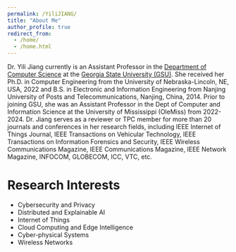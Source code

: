 ```yaml
---
permalink: /YiliJIANG/
title: "About Me"
author_profile: true
redirect_from: 
  - /home/
  - /home.html
---
```

Dr. Yili Jiang currently is an Assistant Professor in the [Department of Computer Science](https://csds.gsu.edu/) at the [Georgia State University (GSU)](https://www.gsu.edu/). She received her Ph.D. in Computer Engineering from the University of Nebraska-Lincoln, NE, USA, 2022 and B.S. in Electronic and Information Engineering from Nanjing University of Posts and Telecommunications, Nanjing, China, 2014. Prior to joining GSU, she was an Assistant Professor in the Dept of Computer and Information Science at the University of Mississippi (OleMiss) from 2022-2024. Dr. Jiang serves as a reviewer or TPC member for more than 20 journals and conferences in her research fields, including IEEE Internet of Things Journal, IEEE Transactions on Vehicular Technology, IEEE Transactions on Information Forensics and Security, IEEE Wireless Communications Magazine, IEEE Communications Magazine, IEEE Network Magazine, INFOCOM, GLOBECOM, ICC, VTC, etc.      

Research Interests  
======
- Cybersecurity and Privacy
- Distributed and Explainable AI
- Internet of Things
- Cloud Computing and Edge Intelligence
- Cyber-physical Systems
- Wireless Networks
